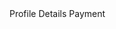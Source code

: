 <midwest-breadcrumbs icon="person" class="theme-violet">
	<midwest-breadcrumb>Profile</midwest-breadcrumb>
	<midwest-breadcrumb>Details</midwest-breadcrumb>
	<midwest-breadcrumb><ion-icon name="people"></ion-icon>Payment</midwest-breadcrumb>
</midwest-breadcrumbs>
